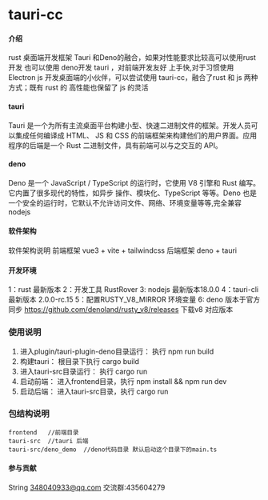 # tauri-cc

#### 介绍

rust 桌面端开发框架 Tauri 和Deno的融合，如果对性能要求比较高可以使用rust 开发 也可以使用 deno开发 tauri ，对前端开发友好
上手快,对于习惯使用Electron  js 开发桌面端的小伙伴，可以尝试使用 tauri-cc，融合了rust 和 js 两种方式；既有 rust 的 高性能也保留了
js 的灵活

#### tauri

Tauri 是一个为所有主流桌面平台构建小型、快速二进制文件的框架。开发人员可以集成任何编译成 HTML、 JS 和 CSS
的前端框架来构建他们的用户界面。应用程序的后端是一个 Rust 二进制文件，具有前端可以与之交互的 API。

#### deno

Deno 是一个 JavaScript / TypeScript 的运行时，它使用 V8 引擎和 Rust 编写。它内置了很多现代的特性，如异步
操作、模块化、TypeScript 等等。Deno 也是一个安全的运行时，它默认不允许访问文件、网络、环境变量等等,完全兼容
nodejs

#### 软件架构

软件架构说明
前端框架 vue3 + vite + tailwindcss
后端框架 deno + tauri

#### 开发环境

1：rust 最新版本
2：开发工具 RustRover
3: nodejs 最新版本18.0.0
4：tauri-cli 最新版本 2.0.0-rc.15
5：配置RUSTY_V8_MIRROR 环境变量
6: deno 版本于官方同步
<https://github.com/denoland/rusty_v8/releases> 下载v8 对应版本

### 使用说明

1. 进入plugin/tauri-plugin-deno目录运行： 执行 npm run build
2. 构建tauri： 根目录下执行 cargo build
3. 进入tauri-src目录运行： 执行 cargo run
4. 启动前端： 进入frontend目录，执行 npm install && npm run dev
5. 启动后端： 进入tauri-src目录，执行 cargo run

### 包结构说明

```
frontend   //前端目录
tauri-src  //tauri 后端
tauri-src/deno_demo  //deno代码目录 默认启动这个目录下的main.ts
```

#### 参与贡献

String <348040933@qq.com>
交流群:435604279




